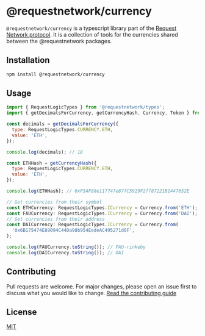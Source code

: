 # @requestnetwork/currency

`@requestnetwork/currency` is a typescript library part of the [Request Network protocol](https://github.com/RequestNetwork/requestNetwork).
It is a collection of tools for the currencies shared between the @requestnetwork packages.

## Installation

```bash
npm install @requestnetwork/currency
```

## Usage

```javascript
import { RequestLogicTypes } from '@requestnetwork/types';
import { getDecimalsForCurrency, getCurrencyHash, Currency, Token } from '@requestnetwork/currency';

const decimals = getDecimalsForCurrency({
  type: RequestLogicTypes.CURRENCY.ETH,
  value: 'ETH',
});

console.log(decimals); // 18

const ETHHash = getCurrencyHash({
  type: RequestLogicTypes.CURRENCY.ETH,
  value: 'ETH',
});

console.log(ETHHash); // 0xF5AF88e117747e87fC5929F2ff87221B1447652E

// Get currencies from their symbol
const ETHCurrency: RequestLogicTypes.ICurrency = Currency.from('ETH');
const FAUCurrency: RequestLogicTypes.ICurrency = Currency.from('DAI');
// Get currencies from their address
const DAICurrency: RequestLogicTypes.ICurrency = Currency.from(
  '0x6B175474E89094C44Da98b954EedeAC495271d0F',
);

console.log(FAUCurrency.toString()); // FAU-rinkeby
console.log(DAICurrency.toString()); // DAI
```

## Contributing

Pull requests are welcome. For major changes, please open an issue first to discuss what you would like to change.
[Read the contributing guide](/CONTRIBUTING.md)

## License

[MIT](/LICENSE)
